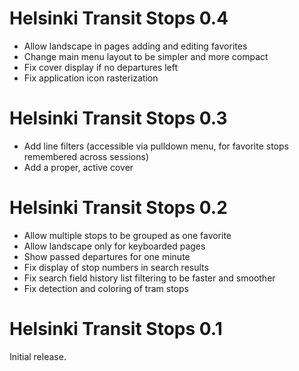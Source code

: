 Helsinki Transit Stops 0.4
==========================

 * Allow landscape in pages adding and editing favorites
 * Change main menu layout to be simpler and more compact
 * Fix cover display if no departures left
 * Fix application icon rasterization

Helsinki Transit Stops 0.3
==========================

 * Add line filters (accessible via pulldown menu, for favorite
   stops remembered across sessions)
 * Add a proper, active cover

Helsinki Transit Stops 0.2
==========================

 * Allow multiple stops to be grouped as one favorite
 * Allow landscape only for keyboarded pages
 * Show passed departures for one minute
 * Fix display of stop numbers in search results
 * Fix search field history list filtering to be faster and smoother
 * Fix detection and coloring of tram stops

Helsinki Transit Stops 0.1
==========================

Initial release.
